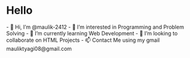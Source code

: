 <h1>Hello</h1>
- 👋 Hi, I’m @maulik-2412
- 👀 I’m interested in Programming and Problem Solving
- 🌱 I’m currently learning Web Development
- 💞️ I’m looking to collaborate on HTML Projects
- 📫 Contact Me using my gmail mauliktyagi08@gmail.com

<!---
maulik-2412/maulik-2412 is a ✨ special ✨ repository because its `README.md` (this file) appears on your GitHub profile.
You can click the Preview link to take a look at your changes.
--->
